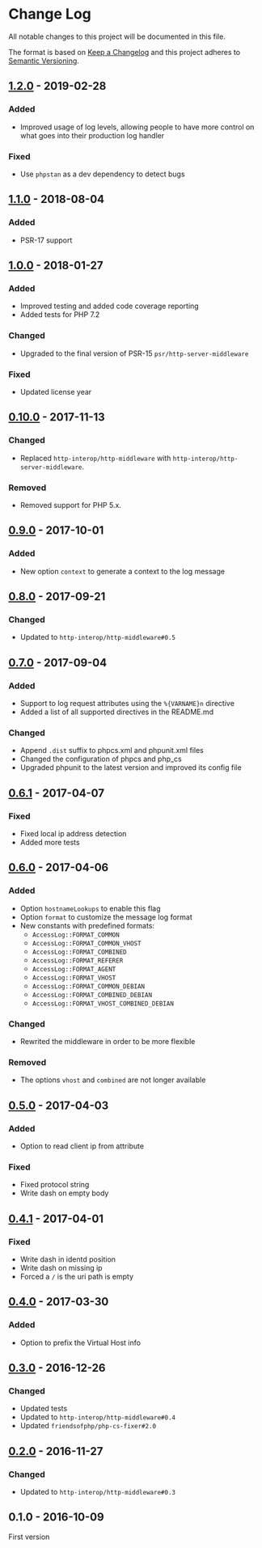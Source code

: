 # Change Log

All notable changes to this project will be documented in this file.

The format is based on [Keep a Changelog](http://keepachangelog.com/)
and this project adheres to [Semantic Versioning](http://semver.org/).

## [1.2.0] - 2019-02-28
### Added
- Improved usage of log levels, allowing people to have more control on what goes
  into their production log handler

### Fixed
- Use `phpstan` as a dev dependency to detect bugs

## [1.1.0] - 2018-08-04
### Added
- PSR-17 support

## [1.0.0] - 2018-01-27
### Added
- Improved testing and added code coverage reporting
- Added tests for PHP 7.2

### Changed
- Upgraded to the final version of PSR-15 `psr/http-server-middleware`

### Fixed
- Updated license year

## [0.10.0] - 2017-11-13
### Changed
- Replaced `http-interop/http-middleware` with  `http-interop/http-server-middleware`.

### Removed
- Removed support for PHP 5.x.

## [0.9.0] - 2017-10-01
### Added
- New option `context` to generate a context to the log message

## [0.8.0] - 2017-09-21
### Changed
- Updated to `http-interop/http-middleware#0.5`

## [0.7.0] - 2017-09-04
### Added
- Support to log request attributes using the `%{VARNAME}n` directive
- Added a list of all supported directives in the README.md

### Changed
- Append `.dist` suffix to phpcs.xml and phpunit.xml files
- Changed the configuration of phpcs and php_cs
- Upgraded phpunit to the latest version and improved its config file

## [0.6.1] - 2017-04-07
### Fixed
- Fixed local ip address detection
- Added more tests

## [0.6.0] - 2017-04-06
### Added
- Option `hostnameLookups` to enable this flag
- Option `format` to customize the message log format
- New constants with predefined formats:
  * `AccessLog::FORMAT_COMMON`
  * `AccessLog::FORMAT_COMMON_VHOST`
  * `AccessLog::FORMAT_COMBINED`
  * `AccessLog::FORMAT_REFERER`
  * `AccessLog::FORMAT_AGENT`
  * `AccessLog::FORMAT_VHOST`
  * `AccessLog::FORMAT_COMMON_DEBIAN`
  * `AccessLog::FORMAT_COMBINED_DEBIAN`
  * `AccessLog::FORMAT_VHOST_COMBINED_DEBIAN`

### Changed
- Rewrited the middleware in order to be more flexible

### Removed
- The options `vhost` and `combined` are not longer available

## [0.5.0] - 2017-04-03
### Added
- Option to read client ip from attribute

### Fixed
- Fixed protocol string
- Write dash on empty body

## [0.4.1] - 2017-04-01
### Fixed
- Write dash in identd position
- Write dash on missing ip
- Forced a `/` is the uri path is empty

## [0.4.0] - 2017-03-30
### Added
- Option to prefix the Virtual Host info

## [0.3.0] - 2016-12-26
### Changed
- Updated tests
- Updated to `http-interop/http-middleware#0.4`
- Updated `friendsofphp/php-cs-fixer#2.0`

## [0.2.0] - 2016-11-27
### Changed
- Updated to `http-interop/http-middleware#0.3`

## 0.1.0 - 2016-10-09
First version

[1.2.0]: https://github.com/middlewares/access-log/compare/v1.1.0...v1.2.0
[1.1.0]: https://github.com/middlewares/access-log/compare/v1.0.0...v1.1.0
[1.0.0]: https://github.com/middlewares/access-log/compare/v0.10.0...v1.0.0
[0.10.0]: https://github.com/middlewares/access-log/compare/v0.9.0...v0.10.0
[0.9.0]: https://github.com/middlewares/access-log/compare/v0.8.0...v0.9.0
[0.8.0]: https://github.com/middlewares/access-log/compare/v0.7.0...v0.8.0
[0.7.0]: https://github.com/middlewares/access-log/compare/v0.6.1...v0.7.0
[0.6.1]: https://github.com/middlewares/access-log/compare/v0.6.0...v0.6.1
[0.6.0]: https://github.com/middlewares/access-log/compare/v0.5.0...v0.6.0
[0.5.0]: https://github.com/middlewares/access-log/compare/v0.4.1...v0.5.0
[0.4.1]: https://github.com/middlewares/access-log/compare/v0.4.0...v0.4.1
[0.4.0]: https://github.com/middlewares/access-log/compare/v0.3.0...v0.4.0
[0.3.0]: https://github.com/middlewares/access-log/compare/v0.2.0...v0.3.0
[0.2.0]: https://github.com/middlewares/access-log/compare/v0.1.0...v0.2.0
